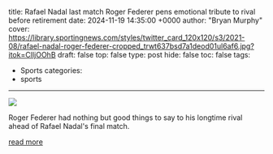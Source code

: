 title: Rafael Nadal last match Roger Federer pens emotional tribute to rival before retirement
date: 2024-11-19 14:35:00 +0000
author: "Bryan Murphy"
cover: https://library.sportingnews.com/styles/twitter_card_120x120/s3/2021-08/rafael-nadal-roger-federer-cropped_trwt637bsd7a1deod01ul6af6.jpg?itok=ClIjOOhB
draft: false
top: false
type: post
hide: false
toc: false
tags:
  - Sports
categories:
  - sports
---

![](https://library.sportingnews.com/styles/twitter_card_120x120/s3/2021-08/rafael-nadal-roger-federer-cropped_trwt637bsd7a1deod01ul6af6.jpg?itok=ClIjOOhB)

Roger Federer had nothing but good things to say to his longtime rival ahead of Rafael Nadal's final match.

[read more](https://www.sportingnews.com/us/tennis/news/rafael-nadal-last-match-roger-federer-tribute-retirement/47fd1ee43a1f66f97ed98236)

